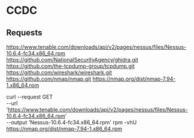 # CCDC

Requests
-----------------------------------------

https://www.tenable.com/downloads/api/v2/pages/nessus/files/Nessus-10.6.4-fc34.x86_64.rpm
https://github.com/NationalSecurityAgency/ghidra.git
https://github.com/the-tcpdump-group/tcpdump.git
https://github.com/wireshark/wireshark.git
https://github.com/nmap/nmap.git
https://nmap.org/dist/nmap-7.94-1.x86_64.rpm










curl --request GET \
  --url 'https://www.tenable.com/downloads/api/v2/pages/nessus/files/Nessus-10.6.4-fc34.x86_64.rpm' \
  --output 'Nessus-10.6.4-fc34.x86_64.rpm'
rpm -vhU https://nmap.org/dist/nmap-7.94-1.x86_64.rpm
